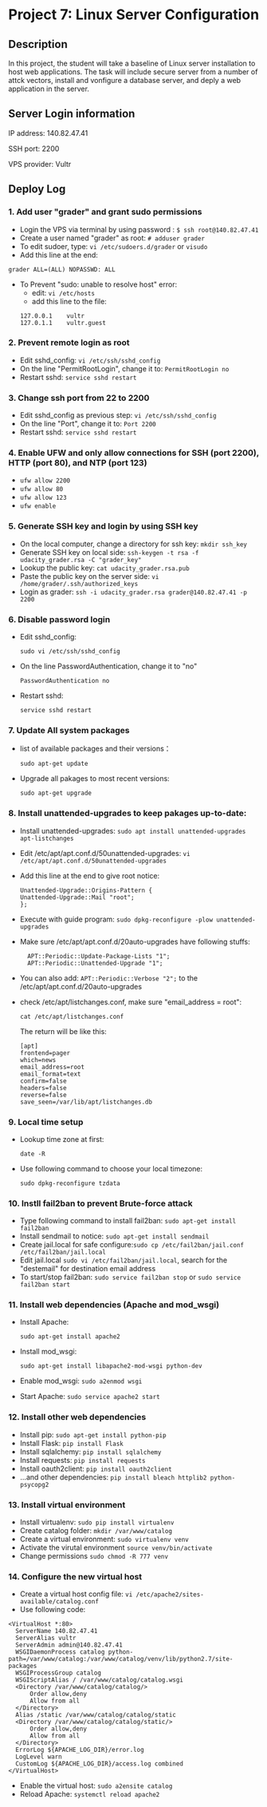 # Project 7: Linux Server Configuration

## Description

In this project, the student will take a baseline of Linux server installation to host web applications. The task will include secure server from a number of attck vectors, install and vonfigure a database server, and deply a web application in the server.

## Server Login information

IP address: 140.82.47.41

SSH port: 2200

VPS provider: Vultr

## Deploy Log

### 1. Add user "grader" and grant sudo permissions
  * Login the VPS via terminal by using password : ```$ ssh root@140.82.47.41 ```
  * Create a user named "grader" as root: ```# adduser grader```
  * To edit sudoer, type: ```vi /etc/sudoers.d/grader``` or ```visudo```
  * Add this line at the end:

  `grader ALL=(ALL) NOPASSWD: ALL`

  * To Prevent "sudo: unable to resolve host" error:
    - edit: `vi /etc/hosts`
    - add this line to the file:
    ```
    127.0.0.1    vultr
    127.0.1.1    vultr.guest
    ```
### 2. Prevent remote login as root
  * Edit sshd_config: `vi /etc/ssh/sshd_config`
  * On the line "PermitRootLogin", change it to: `PermitRootLogin no`
  * Restart sshd: `service sshd restart`

### 3. Change ssh port from 22 to 2200
  * Edit sshd_config as previous step: `vi /etc/ssh/sshd_config`
  * On the line "Port", change it to: `Port 2200`
  * Restart sshd: `service sshd restart`

### 4. Enable UFW and only allow connections for SSH (port 2200), HTTP (port 80), and NTP (port 123)
  * `ufw allow 2200`
  * `ufw allow 80`
  * `ufw allow 123`
  * `ufw enable`
### 5. Generate SSH key and login by using SSH key
  * On the local computer, change a directory for ssh key: `mkdir ssh_key`
  * Generate SSH key on local side: `ssh-keygen -t rsa -f udacity_grader.rsa -C "grader_key" `
  * Lookup the public key: `cat udacity_grader.rsa.pub`
  * Paste the public key on the server side: `vi /home/grader/.ssh/authorized_keys`
  * Login as grader: `ssh -i udacity_grader.rsa grader@140.82.47.41 -p 2200`
### 6. Disable password login  
  * Edit sshd_config:

    `sudo vi /etc/ssh/sshd_config`
  * On the line PasswordAuthentication, change it to "no"

    `PasswordAuthentication no`
  * Restart sshd:

    `service sshd restart`
### 7. Update All system packages
  * list of available packages and their versions：

    `sudo apt-get update`
  * Upgrade all pakages to most recent versions:

    `sudo apt-get upgrade`

### 8. Install unattended-upgrades to keep pakages up-to-date:
  * Install unattended-upgrades:
    `sudo apt install unattended-upgrades apt-listchanges`
  * Edit /etc/apt/apt.conf.d/50unattended-upgrades:
    `vi /etc/apt/apt.conf.d/50unattended-upgrades`
  * Add this line at the end to give root notice:
    ```
    Unattended-Upgrade::Origins-Pattern {
    Unattended-Upgrade::Mail "root";
    };    
    ```
  * Execute with guide program: `sudo dpkg-reconfigure -plow unattended-upgrades`

  * Make sure /etc/apt/apt.conf.d/20auto-upgrades have following stuffs:
    ```
      APT::Periodic::Update-Package-Lists "1";
      APT::Periodic::Unattended-Upgrade "1";
    ```
  * You can also add: `APT::Periodic::Verbose "2";` to the /etc/apt/apt.conf.d/20auto-upgrades

  * check /etc/apt/listchanges.conf, make sure "email_address = root":
    ```
    cat /etc/apt/listchanges.conf
    ```

    The return will be like this:

    ```
    [apt]
    frontend=pager
    which=news
    email_address=root
    email_format=text
    confirm=false
    headers=false
    reverse=false
    save_seen=/var/lib/apt/listchanges.db

    ```

### 9. Local time setup
  * Lookup time zone at first:

    `date -R`
  * Use following command to choose your local timezone:

    `sudo dpkg-reconfigure tzdata`

### 10. Instll fail2ban to prevent Brute-force attack

  * Type following command to install fail2ban: `sudo apt-get install fail2ban`
  * Install sendmail to notice: `sudo apt-get install sendmail`
  * Create jail.local for safe configure:`sudo cp /etc/fail2ban/jail.conf /etc/fail2ban/jail.local`
  * Edit jail.local `sudo vi /etc/fail2ban/jail.local`, search for the "destemail" for destination email address
  * To start/stop fail2ban: `sudo service fail2ban stop` or `sudo service fail2ban start`

### 11. Install web dependencies (Apache and mod_wsgi)
  * Install Apache:

    `sudo apt-get install apache2`
  * Install mod_wsgi:

    `sudo apt-get install libapache2-mod-wsgi python-dev`
  * Enable mod_wsgi: `sudo a2enmod wsgi`

  * Start Apache: `sudo service apache2 start`

### 12. Install other web dependencies
  * Install pip: `sudo apt-get install python-pip`
  * Install Flask: `pip install Flask`
  * Install sqlalchemy: `pip install sqlalchemy`
  * Install requests: `pip install requests`
  * Install oauth2client: `pip install oauth2client`
  * ...and other dependencies: `pip install bleach httplib2 python-psycopg2`

### 13. Install virtual environment
  * Install virtualenv: `sudo pip install virtualenv`
  * Create catalog folder: `mkdir /var/www/catalog`
  * Create a virtual environment: `sudo virtualenv venv`
  * Activate the virutal environment `source venv/bin/activate`
  * Change permissions `sudo chmod -R 777 venv`

### 14. Configure the new virtual host
  * Create a virtual host config file: `vi /etc/apache2/sites-available/catalog.conf`
  * Use following code:
  ```
<VirtualHost *:80>
    ServerName 140.82.47.41
    ServerAlias vultr
    ServerAdmin admin@140.82.47.41
    WSGIDaemonProcess catalog python-path=/var/www/catalog:/var/www/catalog/venv/lib/python2.7/site-packages
    WSGIProcessGroup catalog
    WSGIScriptAlias / /var/www/catalog/catalog.wsgi
    <Directory /var/www/catalog/catalog/>
        Order allow,deny
        Allow from all
    </Directory>
    Alias /static /var/www/catalog/catalog/static
    <Directory /var/www/catalog/catalog/static/>
        Order allow,deny
        Allow from all
    </Directory>
    ErrorLog ${APACHE_LOG_DIR}/error.log
    LogLevel warn
    CustomLog ${APACHE_LOG_DIR}/access.log combined
</VirtualHost>
```
  * Enable the virtual host: `sudo a2ensite catalog`
  * Reload Apache: `systemctl reload apache2`




  
